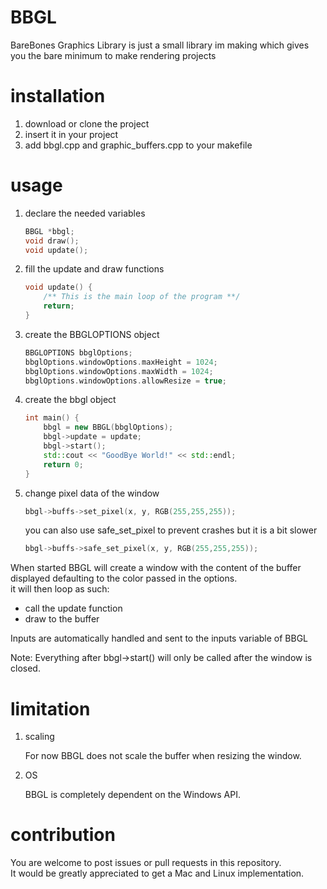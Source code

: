 # BBGL
BareBones Graphics Library is just a small library im making which gives you the bare minimum to make rendering projects

# installation
1. download or clone the project
2. insert it in your project
3. add bbgl.cpp and graphic_buffers.cpp to your makefile

# usage

1. declare the needed variables
    ```cpp
    BBGL *bbgl;
    void draw();
    void update();
    ```

2. fill the update and draw functions
    ```cpp
    void update() {
        /** This is the main loop of the program **/
        return;
    }
    ```

3. create the BBGLOPTIONS object
    ```cpp
    BBGLOPTIONS bbglOptions;
    bbglOptions.windowOptions.maxHeight = 1024;
    bbglOptions.windowOptions.maxWidth = 1024;
    bbglOptions.windowOptions.allowResize = true;
    ```

4. create the bbgl object
    ```cpp
    int main() {
        bbgl = new BBGL(bbglOptions);
        bbgl->update = update;
        bbgl->start();
        std::cout << "GoodBye World!" << std::endl;
        return 0;
    }
    ```

5. change pixel data of the window

    ```cpp
    bbgl->buffs->set_pixel(x, y, RGB(255,255,255));
    ```
    you can also use safe_set_pixel to prevent crashes but it is a bit slower
    ```cpp
    bbgl->buffs->safe_set_pixel(x, y, RGB(255,255,255));
    ```

When started BBGL will create a window with the content of the buffer displayed defaulting to the color passed in the options.\
it will then loop as such:
- call the update function
- draw to the buffer

Inputs are automatically handled and sent to the inputs variable of BBGL

Note: Everything after bbgl->start() will only be called after the window is closed.

# limitation

1. scaling

    For now BBGL does not scale the buffer when resizing the window.

2. OS

    BBGL is completely dependent on the Windows API.

# contribution

You are welcome to post issues or pull requests in this repository.\
It would be greatly appreciated to get a Mac and Linux implementation.